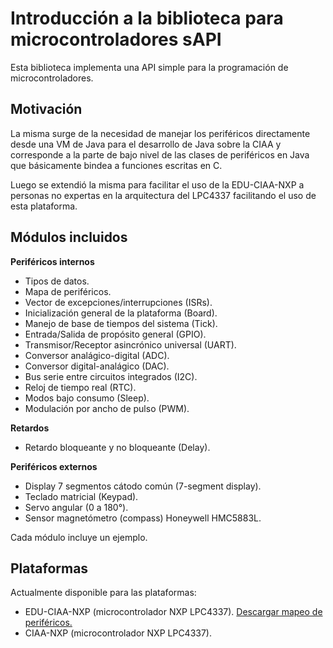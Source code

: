 # Introducción a la biblioteca para microcontroladores sAPI

Esta biblioteca implementa una API simple para la programación de
microcontroladores.

## Motivación

La misma surge de la necesidad de manejar los periféricos directamente desde una
VM de Java para el desarrollo de Java sobre la CIAA y corresponde a la parte de
bajo nivel de las clases de periféricos en Java que básicamente bindea a
funciones escritas en C.

Luego se extendió la misma para facilitar el uso de la EDU-CIAA-NXP a personas
no expertas en la arquitectura del LPC4337 facilitando el uso de esta plataforma.

## Módulos incluidos

**Periféricos internos**

- Tipos de datos.
- Mapa de periféricos.
- Vector de excepciones/interrupciones (ISRs).
- Inicialización general de la plataforma (Board).
- Manejo de base de tiempos del sistema (Tick).
- Entrada/Salida de propósito general (GPIO).
- Transmisor/Receptor asincrónico universal (UART).
- Conversor analágico-digital (ADC).
- Conversor digital-analágico (DAC).
- Bus serie entre circuitos integrados (I2C).
- Reloj de tiempo real (RTC).
- Modos bajo consumo (Sleep).
- Modulación por ancho de pulso (PWM).

**Retardos**

- Retardo bloqueante y no bloqueante (Delay).

**Periféricos externos**

- Display 7 segmentos cátodo común (7-segment display).
- Teclado matricial (Keypad).
- Servo angular (0 a 180°).
- Sensor magnetómetro (compass) Honeywell HMC5883L.

Cada módulo incluye un ejemplo.


## Plataformas

Actualmente disponible para las plataformas:

- EDU-CIAA-NXP (microcontrolador NXP LPC4337). [Descargar mapeo de periféricos.](assets/pdf/EDU-CIAA-NXP_sAPI_bm_A4_v1r0_ES.pdf)
- CIAA-NXP (microcontrolador NXP LPC4337).
